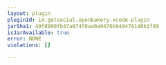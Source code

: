 ```yaml
---
layout: plugin
pluginId: im.getsocial.openbakery.xcode-plugin
jarSha1: 49f8990fb47a074f8aa0a9470b9494781d0b1f89
isJarAvailable: true
error: NONE
violations: []

---
```


